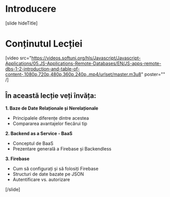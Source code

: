 # Introducere

[slide hideTitle]
# Conținutul Lecției

[video src="https://videos.softuni.org/hls/Javascript/Javascript-Applications/05.JS-Applications-Remote-Databases/EN/JS-apps-remote-dbs-1-2-introduction-and-table-of-content-,1080p,720p,480p,360p,240p,.mp4/urlset/master.m3u8" poster="" /]

## În această lecție veți învăța:

**1. Baze de Date Relaționale și Nerelaționale**
- Principalele diferențe dintre acestea
- Compararea avantajelor fiecărui tip

**2. Backend as a Service - BaaS**
- Conceptul de BaaS
- Prezentare generală a Firebase și Backendless

**3. Firebase**
- Cum să configurați și să folosiți Firebase
- Structuri de date bazate pe JSON
- Autentificare vs. autorizare

[/slide]
